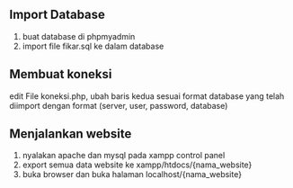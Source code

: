 ## Import Database
1. buat database di phpmyadmin
2. import file fikar.sql ke dalam database

## Membuat koneksi
edit File koneksi.php, ubah baris kedua sesuai format database yang telah diimport dengan format (server, user, password, database)

## Menjalankan website
1. nyalakan apache dan mysql pada xampp control panel
2. export semua data website ke xampp/htdocs/{nama_website}
3. buka browser dan buka halaman localhost/{nama_website}
